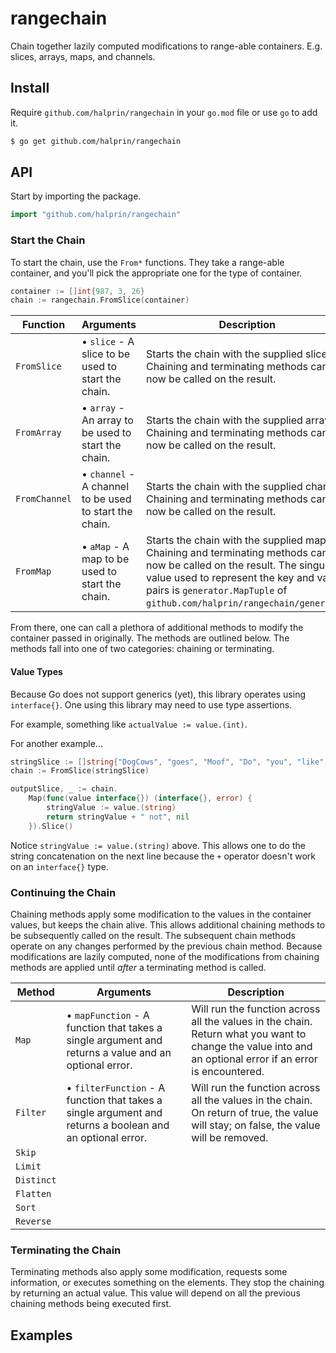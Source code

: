 # rangechain
Chain together lazily computed modifications to range-able containers.
E.g. slices, arrays, maps, and channels.

## Install

Require `github.com/halprin/rangechain` in your `go.mod` file or use `go` to add it.
```bash
$ go get github.com/halprin/rangechain
```

## API

Start by importing the package.
```go
import "github.com/halprin/rangechain"
```

### Start the Chain

To start the chain, use the `From*` functions.  They take a range-able container, and you'll pick the appropriate one
for the type of container.

```go
container := []int{987, 3, 26}
chain := rangechain.FromSlice(container)
```

| Function | Arguments | Description |
| --- | --- | --- |
| `FromSlice` | • `slice` - A slice to be used to start the chain. | Starts the chain with the supplied slice.  Chaining and terminating methods can now be called on the result. |
| `FromArray` | • `array` - An array to be used to start the chain. | Starts the chain with the supplied array.  Chaining and terminating methods can now be called on the result. |
| `FromChannel` | • `channel` - A channel to be used to start the chain. | Starts the chain with the supplied channel.  Chaining and terminating methods can now be called on the result. |
| `FromMap` | • `aMap` - A map to be used to start the chain. | Starts the chain with the supplied map.  Chaining and terminating methods can now be called on the result.  The singular value used to represent the key and value pairs is `generator.MapTuple` of `github.com/halprin/rangechain/generator`. |

From there, one can call a plethora of additional methods to modify the container passed in originally.  The methods are
outlined below.  The methods fall into one of two categories: chaining or terminating.

#### Value Types

Because Go does not support generics (yet), this library operates using `interface{}`.  One using this library may need
to use type assertions.

For example, something like `actualValue := value.(int)`.

For another example...

```go
stringSlice := []string{"DogCows", "goes", "Moof", "Do", "you", "like", "Clarus", "the", "DogCow"}
chain := FromSlice(stringSlice)

outputSlice, _ := chain.
    Map(func(value interface{}) (interface{}, error) {
        stringValue := value.(string)
        return stringValue + " not", nil
    }).Slice()
```

Notice `stringValue := value.(string)` above.  This allows one to do the string concatenation on the next line because
the `+` operator doesn't work on an `interface{}` type.

### Continuing the Chain

Chaining methods apply some modification to the values in the container values, but keeps the chain alive.
This allows additional chaining methods to be subsequently called on the result.  The subsequent chain methods operate
on any changes performed by the previous chain method.
Because modifications are lazily computed, none of the modifications from chaining methods are applied until _after_ a
terminating method is called.

| Method | Arguments | Description |
| --- | --- | --- |
| `Map` | • `mapFunction` - A function that takes a single argument and returns a value and an optional error. | Will run the function across all the values in the chain.  Return what you want to change the value into and an optional error if an error is encountered. |
| `Filter` | • `filterFunction` - A function that takes a single argument and returns a boolean and an optional error. | Will run the function across all the values in the chain.  On return of true, the value will stay; on false, the value will be removed. |
| `Skip` |  |  |
| `Limit` |  |  |
| `Distinct` |  |  |
| `Flatten` |  |  |
| `Sort` |  |  |
| `Reverse` |  |  |

### Terminating the Chain

Terminating methods also apply some modification, requests some information, or executes something on the elements.
They stop the chaining by returning an actual value.  This value will depend on all the previous chaining methods being
executed first.

## Examples
